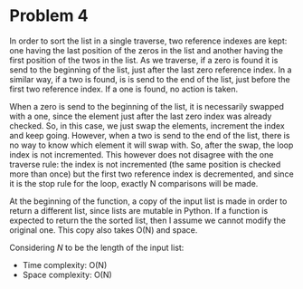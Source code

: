 # Problem 4

In order to sort the list in a single traverse, two reference indexes are kept: one having the last position of the
zeros in the list and another having the first position of the twos in the list. As we traverse, if a zero is found it
is send to the beginning of the list, just after the last zero reference index. In a similar way, if a two is found, is
is send to the end of the list, just before the first two reference index. If a one is found, no action is taken.

When a zero is send to the beginning of the list, it is necessarily swapped with a one, since the element just after the
last zero index was already checked. So, in this case, we just swap the elements, increment the index and keep going.
However, when a two is send to the end of the list, there is no way to know which element it will swap with. So, after
the swap, the loop index is not incremented. This however does not disagree with the one traverse rule: the index is
not incremented (the same position is checked more than once) but the first two reference index is decremented, and
since it is the stop rule for the loop, exactly N comparisons will be made.

At the beginning of the function, a copy of the input list is made in order to return a different list, since lists are 
mutable in Python. If a function is expected to return the the sorted list, then I assume we cannot modify the original
one. This copy also takes O(N) and space.

Considering *N* to be the length of the input list:

* Time complexity: O(N)
* Space complexity: O(N)

